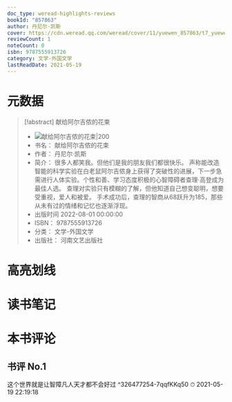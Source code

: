 ```yaml
---
doc_type: weread-highlights-reviews
bookId: "857863"
author: 丹尼尔·凯斯
cover: https://cdn.weread.qq.com/weread/cover/11/yuewen_857863/t7_yuewen_8578631681827306.jpg
reviewCount: 1
noteCount: 0
isbn: 9787555913726
category: 文学-外国文学
lastReadDate: 2021-05-19
---
```

# 元数据
> [!abstract] 献给阿尔吉侬的花束
> - ![ 献给阿尔吉侬的花束|200](https://cdn.weread.qq.com/weread/cover/11/yuewen_857863/t7_yuewen_8578631681827306.jpg)
> - 书名： 献给阿尔吉侬的花束
> - 作者： 丹尼尔·凯斯
> - 简介： 很多人都笑我。但他们是我的朋友我们都很快乐。
 声称能改造智能的科学实验在白老鼠阿尔吉侬身上获得了突破性的进展，下一步急需进行人体实验。个性和善、学习态度积极的心智障碍者查理·高登成为最佳人选。
查理对实验只有模糊的了解，但他知道自己想变聪明，想要受重视，爱人和被爱。
手术成功后，查理的智商从68跃升为185，那些从未有过的情绪和记忆也逐渐浮现。
> - 出版时间 2022-08-01 00:00:00
> - ISBN： 9787555913726
> - 分类： 文学-外国文学
> - 出版社： 河南文艺出版社

# 高亮划线

# 读书笔记

# 本书评论

## 书评 No.1 
这个世界就是让智障凡人天才都不会好过 ^326477254-7qqfKKq50
⏱ 2021-05-19 22:19:18

